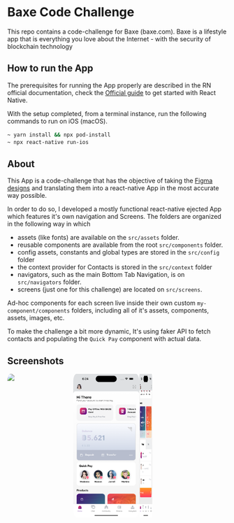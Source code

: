 # Baxe Code Challenge

This repo contains a code-challenge for Baxe (baxe.com). Baxe is a lifestyle app that is everything you love about the Internet - with the security of blockchain technology

## How to run the App

The prerequisites for running the App properly are described in the RN official documentation, check the [Official guide](https://reactnative.dev/docs/getting-started) to get started with React Native.

With the setup completed, from a terminal instance, run the following commands to run on iOS (macOS).

```bash
~ yarn install && npx pod-install
~ npx react-native run-ios
```

## About

This App is a code-challenge that has the objective of taking the [Figma designs](https://www.figma.com/file/EhDxvOBVUlFWEbhS3lwx8l/Home-Test) and translating them into a react-native App in the most accurate way possible. 

In order to do so, I developed a mostly functional react-native ejected App which features it's own navigation and Screens. The folders are organized in the following way in which 

- assets (like fonts) are available on the `src/assets` folder. 
- reusable components are available from the root `src/components` folder. 
- config assets, constants and global types are stored in the `src/config` folder
- the context provider for Contacts is stored in the `src/context` folder
- navigators, such as the main Bottom Tab Navigation, is on `src/navigators` folder.
- screens (just one for this challenge) are located on `src/screens`.

Ad-hoc components for each screen live inside their own custom `my-component/components` folders, including all of it's assets, components, assets, images, etc.

To make the challenge a bit more dynamic, It's using faker API to fetch contacts and populating the `Quick Pay` component with actual data.

## Screenshots


<div style="display: flex; flex-direction: 'column';">
	<img src="./screenshots/baxe_app_screenrecording.gif" width="30%" height="auto" style="border-radius: 5%"  />
	<img src="./screenshots/baxe_app_screenshots_1.png" width="30%" height="auto" style="border-radius: 5%"  />
	<img src="./screenshots/baxe_app_screenshots_2.png" width="30" height="auto" style="border-radius: 5%"  />
</div>
